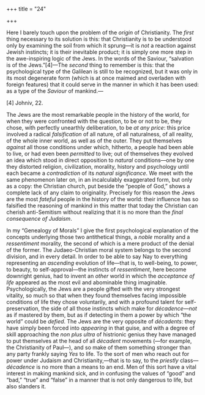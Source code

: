 +++
title = "24"

+++

Here I barely touch upon the problem of the *origin* of Christianity. The *first* thing necessary to its solution is this: that Christianity is to be understood only by examining the soil from which it sprung—it is *not* a reaction against Jewish instincts; it is their inevitable product; it is simply one more step in the awe-inspiring logic of the Jews. In the words of the Saviour, “salvation is of the Jews.”\[4\]—The *second* thing to remember is this: that the psychological type of the Galilean is still to be recognized, but it was only in its most degenerate form \(which is at once maimed and overladen with foreign features\) that it could serve in the manner in which it has been used: as a type of the *Saviour* of mankind.—


\[4\] Johniv, 22.


The Jews are the most remarkable people in the history of the world, for when they were confronted with the question, to be or not to be, they chose, with perfectly unearthly deliberation, to be *at any price*: this price involved a radical *falsification* of all nature, of all naturalness, of all reality, of the whole inner world, as well as of the outer. They put themselves *against* all those conditions under which, hitherto, a people had been able to live, or had even been *permitted* to live; out of themselves they evolved an idea which stood in direct opposition to *natural* conditions—one by one they distorted religion, civilization, morality, history and psychology until each became a *contradiction* of its *natural significance*. We meet with the same phenomenon later on, in an incalculably exaggerated form, but only as a copy: the Christian church, put beside the “people of God,” shows a complete lack of any claim to originality. Precisely for this reason the Jews are the most *fateful* people in the history of the world: their influence has so falsified the reasoning of mankind in this matter that today the Christian can cherish anti-Semitism without realizing that it is no more than the *final consequence of Judaism*.

In my “Genealogy of Morals” I give the first psychological explanation of the concepts underlying those two antithetical things, a *noble* morality and a *ressentiment* morality, the second of which is a mere product of the denial of the former. The Judaeo-Christian moral system belongs to the second division, and in every detail. In order to be able to say Nay to everything representing an *ascending* evolution of life—that is, to well-being, to power, to beauty, to self-approval—the instincts of *ressentiment*, here become downright genius, had to invent an *other* world in which the *acceptance of life* appeared as the most evil and abominable thing imaginable. Psychologically, the Jews are a people gifted with the very strongest vitality, so much so that when they found themselves facing impossible conditions of life they chose voluntarily, and with a profound talent for self-preservation, the side of all those instincts which make for *décadence*—*not* as if mastered by them, but as if detecting in them a power by which “the world” could be *defied*. The Jews are the very opposite of *décadents*: they have simply been forced into *appearing* in that guise, and with a degree of skill approaching the *non plus ultra* of histrionic genius they have managed to put themselves at the head of all *décadent* movements \(—for example, the Christianity of Paul—\), and so make of them something stronger than any party frankly saying *Yes* to life. To the sort of men who reach out for power under Judaism and Christianity,—that is to say, to the *priestly* class—*décadence* is no more than a means to an end. Men of this sort have a vital interest in making mankind sick, and in confusing the values of “good” and “bad,” “true” and “false” in a manner that is not only dangerous to life, but also slanders it.
